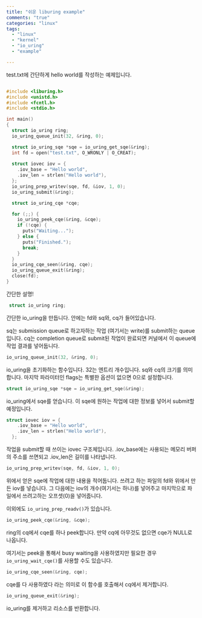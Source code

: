 ```yaml
---
title: "쉬운 liburing example"
comments: "true"
categories: "linux"
tags:
  - "linux"
  - "kernel"
  - "io_uring"
  - "example"

---
```


test.txt에 간단하게 hello world를 작성하는 예제입니다.

```c

#include <liburing.h>
#include <unistd.h>
#include <fcntl.h>
#include <stdio.h>

int main()
{
  struct io_uring ring;
  io_uring_queue_init(32, &ring, 0);

  struct io_uring_sqe *sqe = io_uring_get_sqe(&ring);
  int fd = open("test.txt", O_WRONLY | O_CREAT);
  
  struct iovec iov = {
    .iov_base = "Hello world",
    .iov_len = strlen("Hello world"),
  };
  io_uring_prep_writev(sqe, fd, &iov, 1, 0);
  io_uring_submit(&ring);

  struct io_uring_cqe *cqe;

  for (;;) {
    io_uring_peek_cqe(&ring, &cqe);
    if (!cqe) {
      puts("Waiting...");
    } else {
      puts("Finished.");
      break;
    }
  }
  io_uring_cqe_seen(&ring, cqe);
  io_uring_queue_exit(&ring);
  close(fd);
}
```

간단한 설명!

```c
 struct io_uring ring;
 ```
 간단한 io_uring을 만듭니다. 안에는 fd와 sq와, cq가 들어있습니다.
 
 sq는 submission queue로 하고자하는 작업 (여기서는 write)를 submit하는 queue입니다.
 cq는 completion queue로 submit된 작업이 완료되면 커널에서 이 queue에 작업 결과를 넣어둡니다.

```c
io_uring_queue_init(32, &ring, 0);
```

io_uring을 초기화하는 함수입니다. 32는 엔트리 개수입니다. sq와 cq의 크기를 의미합니다. 마지막 파라미터인 flags는 특별한 옵션이 없으면 0으로 설정합니다.

```c
struct io_uring_sqe *sqe = io_uring_get_sqe(&ring);
```
io_uring에서 sqe를 얻습니다. 이 sqe에 원하는 작업에 대한 정보를 넣어서 submit할 예정입니다.

```c
struct iovec iov = {
    .iov_base = "Hello world",
    .iov_len = strlen("Hello world"),
  };
```

작업을 submit할 때 쓰이는 iovec 구조체입니다. .iov_base에는 사용되는 메모리 버퍼의 주소를 쓰면되고 .iov_len은 길이를 나타냅니다.

```c
io_uring_prep_writev(sqe, fd, &iov, 1, 0);
```

위에서 얻은 sqe에 작업에 대한 내용을 적어둡니다. 쓰려고 하는 파일의 fd와 위에서 만든 iov를 넣습니다. 그 다음에는 iov의 개수(여기서는 하나)를 넣어주고 마지막으로 파일에서 쓰려고하는 오프셋(0)을 넣어줍니다.

이외에도 `io_uring_prep_readv()`가 있습니다.


```c
io_uring_peek_cqe(&ring, &cqe);
```

ring의 cq에서 cqe를 하나 peek합니다. 만약 cq에 아무것도 없으면 cqe가 NULL로 나옵니다.

여기서는 peek을 통해서 busy waiting을 사용하였지만 필요한 경우 `io_uring_wait_cqe()`를 사용할 수도 있습니다.

```c
io_uring_cqe_seen(&ring, cqe);
```

cqe를 다 사용하였다 라는 의미로 이 함수를 호출해서 cq에서 제거합니다.

```c
io_uring_queue_exit(&ring);
```

io_uring를 제거하고 리소스를 반환합니다.



